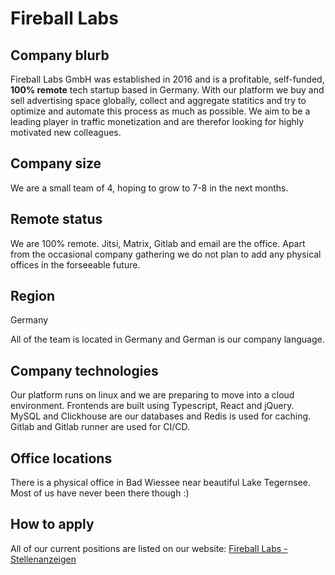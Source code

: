# Fireball Labs

## Company blurb

Fireball Labs GmbH was established in 2016 and is a profitable, self-funded, **100% remote** tech startup based in Germany. With our platform we buy and sell advertising space globally, collect and aggregate statitics and try to optimize and automate this process as much as possible. We aim to be a leading player in traffic monetization and are therefor looking for highly motivated new colleagues.

## Company size

We are a small team of 4, hoping to grow to 7-8 in the next months.

## Remote status

We are 100% remote. Jitsi, Matrix, Gitlab and email are the office. Apart from the occasional company gathering we do not plan to add any physical offices in the forseeable future.

## Region

Germany

All of the team is located in Germany and German is our company language. 

## Company technologies

Our platform runs on linux and we are preparing to move into a cloud environment. Frontends are built using Typescript, React and jQuery. MySQL and Clickhouse are our databases and Redis is used for caching. Gitlab and Gitlab runner are used for CI/CD.

## Office locations

There is a physical office in Bad Wiessee near beautiful Lake Tegernsee. Most of us have never been there though :) 

## How to apply

All of our current positions are listed on our website: [Fireball Labs - Stellenanzeigen](https://www.fireballlabs.com/jobs/)

